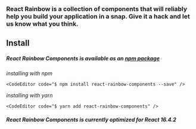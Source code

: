 ### React Rainbow is a collection of components that will reliably help you build your application in a snap. Give it a hack and let us know what you think.

## Install

##### React Rainbow Components is available as an <a href="https://www.npmjs.com/package/react-rainbow-components" target="_blank">npm package</a>

_installing with npm_

    <CodeEditor code="$ npm install react-rainbow-components --save" />

_installing with yarn_

    <CodeEditor code="$ yarn add react-rainbow-components" />

##### React Rainbow Components is currently optimized for React 16.4.2
